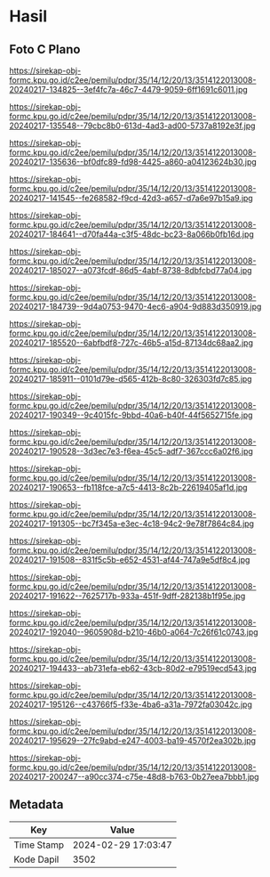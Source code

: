# Hasil

## Foto C Plano

https://sirekap-obj-formc.kpu.go.id/c2ee/pemilu/pdpr/35/14/12/20/13/3514122013008-20240217-134825--3ef4fc7a-46c7-4479-9059-6ff1691c6011.jpg

https://sirekap-obj-formc.kpu.go.id/c2ee/pemilu/pdpr/35/14/12/20/13/3514122013008-20240217-135548--79cbc8b0-613d-4ad3-ad00-5737a8192e3f.jpg

https://sirekap-obj-formc.kpu.go.id/c2ee/pemilu/pdpr/35/14/12/20/13/3514122013008-20240217-135636--bf0dfc89-fd98-4425-a860-a04123624b30.jpg

https://sirekap-obj-formc.kpu.go.id/c2ee/pemilu/pdpr/35/14/12/20/13/3514122013008-20240217-141545--fe268582-f9cd-42d3-a657-d7a6e97b15a9.jpg

https://sirekap-obj-formc.kpu.go.id/c2ee/pemilu/pdpr/35/14/12/20/13/3514122013008-20240217-184641--d70fa44a-c3f5-48dc-bc23-8a066b0fb16d.jpg

https://sirekap-obj-formc.kpu.go.id/c2ee/pemilu/pdpr/35/14/12/20/13/3514122013008-20240217-185027--a073fcdf-86d5-4abf-8738-8dbfcbd77a04.jpg

https://sirekap-obj-formc.kpu.go.id/c2ee/pemilu/pdpr/35/14/12/20/13/3514122013008-20240217-184739--9d4a0753-9470-4ec6-a904-9d883d350919.jpg

https://sirekap-obj-formc.kpu.go.id/c2ee/pemilu/pdpr/35/14/12/20/13/3514122013008-20240217-185520--6abfbdf8-727c-46b5-a15d-87134dc68aa2.jpg

https://sirekap-obj-formc.kpu.go.id/c2ee/pemilu/pdpr/35/14/12/20/13/3514122013008-20240217-185911--0101d79e-d565-412b-8c80-326303fd7c85.jpg

https://sirekap-obj-formc.kpu.go.id/c2ee/pemilu/pdpr/35/14/12/20/13/3514122013008-20240217-190349--9c4015fc-9bbd-40a6-b40f-44f5652715fe.jpg

https://sirekap-obj-formc.kpu.go.id/c2ee/pemilu/pdpr/35/14/12/20/13/3514122013008-20240217-190528--3d3ec7e3-f6ea-45c5-adf7-367ccc6a02f6.jpg

https://sirekap-obj-formc.kpu.go.id/c2ee/pemilu/pdpr/35/14/12/20/13/3514122013008-20240217-190653--fb118fce-a7c5-4413-8c2b-22619405af1d.jpg

https://sirekap-obj-formc.kpu.go.id/c2ee/pemilu/pdpr/35/14/12/20/13/3514122013008-20240217-191305--bc7f345a-e3ec-4c18-94c2-9e78f7864c84.jpg

https://sirekap-obj-formc.kpu.go.id/c2ee/pemilu/pdpr/35/14/12/20/13/3514122013008-20240217-191508--831f5c5b-e652-4531-af44-747a9e5df8c4.jpg

https://sirekap-obj-formc.kpu.go.id/c2ee/pemilu/pdpr/35/14/12/20/13/3514122013008-20240217-191622--7625717b-933a-451f-9dff-282138b1f95e.jpg

https://sirekap-obj-formc.kpu.go.id/c2ee/pemilu/pdpr/35/14/12/20/13/3514122013008-20240217-192040--9605908d-b210-46b0-a064-7c26f61c0743.jpg

https://sirekap-obj-formc.kpu.go.id/c2ee/pemilu/pdpr/35/14/12/20/13/3514122013008-20240217-194433--ab731efa-eb62-43cb-80d2-e79519ecd543.jpg

https://sirekap-obj-formc.kpu.go.id/c2ee/pemilu/pdpr/35/14/12/20/13/3514122013008-20240217-195126--c43766f5-f33e-4ba6-a31a-7972fa03042c.jpg

https://sirekap-obj-formc.kpu.go.id/c2ee/pemilu/pdpr/35/14/12/20/13/3514122013008-20240217-195629--27fc9abd-e247-4003-ba19-4570f2ea302b.jpg

https://sirekap-obj-formc.kpu.go.id/c2ee/pemilu/pdpr/35/14/12/20/13/3514122013008-20240217-200247--a90cc374-c75e-48d8-b763-0b27eea7bbb1.jpg


## Metadata

| Key        | Value               |
| ---------- | ------------------- |
| Time Stamp | 2024-02-29 17:03:47 |
| Kode Dapil | 3502                |



